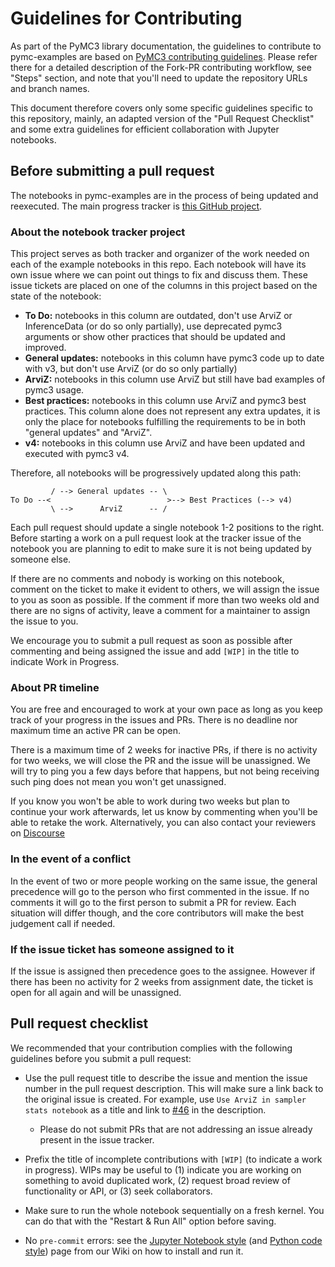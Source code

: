 # Guidelines for Contributing
As part of the PyMC3 library documentation, the guidelines to contribute to
pymc-examples are based on [PyMC3 contributing guidelines](https://github.com/pymc-devs/pymc3/blob/master/CONTRIBUTING.md). Please refer there
for a detailed description of the Fork-PR contributing workflow, see "Steps" section,
and note that you'll need to update the repository URLs and branch names.

This document therefore covers only some specific guidelines specific to this repository, mainly,
an adapted version of the "Pull Request Checklist" and some extra guidelines for
efficient collaboration with Jupyter notebooks.

## Before submitting a pull request
The notebooks in pymc-examples are in the process of being updated and reexecuted.
The main progress tracker is [this GitHub project](https://github.com/pymc-devs/pymc-examples/projects/1).

### About the notebook tracker project
This project serves as both tracker and organizer of the work needed on each of the example notebooks in this repo.
Each notebook will have its own issue where we can point out things to fix and discuss them.
These issue tickets are placed on one of the columns in this project based on the state of the notebook:

* **To Do:** notebooks in this column are outdated, don't use ArviZ or InferenceData (or do so only partially), use deprecated pymc3 arguments or show other practices that should be updated and improved.
* **General updates:** notebooks in this column have pymc3 code up to date with v3, but don't use ArviZ (or do so only partially)
* **ArviZ:** notebooks in this column use ArviZ but still have bad examples of pymc3 usage.
* **Best practices:** notebooks in this column use ArviZ and pymc3 best practices. This column alone does not represent any extra updates, it is only the place for notebooks fulfilling the requirements to be in both "general updates" and "ArviZ".
* **v4:** notebooks in this column use ArviZ and have been updated and executed with pymc3 v4.

Therefore, all notebooks will be progressively updated along this path:

```
         / --> General updates -- \
To Do --<                          >--> Best Practices (--> v4)
         \ -->      ArviZ      -- /
```

Each pull request should update a single notebook 1-2 positions to the right.
Before starting a work on a pull request look at the tracker issue of the
notebook you are planning to edit to make sure it is not being updated by someone
else.

If there are no comments and nobody is working on this notebook,
comment on the ticket to make it evident to others, we will assign
the issue to you as soon as possible.
If the comment if more than two weeks old and there are no signs of
activity, leave a comment for a maintainer to assign the issue to you.

We encourage you to submit a pull request as soon as possible after commenting
and being assigned the issue and
add `[WIP]` in the title to indicate Work in Progress.

### About PR timeline
You are free and encouraged to work at your own pace as long as you keep
track of your progress in the issues and PRs. There is no deadline nor
maximum time an active PR can be open.

There is a maximum time of 2 weeks for inactive PRs,
if there is no activity for two weeks,
we will close the PR and the issue will be unassigned.
We will try to ping you a few days before that happens,
but not being receiving such ping does not mean you won't get unassigned.

If you know you won't be able to work during two weeks but plan to
continue your work afterwards, let us know by commenting when you'll be able
to retake the work.
Alternatively, you can also contact your reviewers on [Discourse](https://discourse.pymc.io/)

### In the event of a conflict
In the event of two or more people working on the same issue,
the general precedence will go to the person who first commented in the issue.
If no comments it will go to the first person to submit a PR for review.
Each situation will differ though, and the core contributors will make the best judgement call if needed.

### If the issue ticket has someone assigned to it
If the issue is assigned then precedence goes to the assignee.
However if there has been no activity for 2 weeks from assignment date,
the ticket is open for all again and will be unassigned.

## Pull request checklist

We recommended that your contribution complies with the following guidelines before you submit a pull request:

*  Use the pull request title to describe the issue and mention the issue number in the pull request description. This will make sure a link back to the original issue is created. For example, use `Use ArviZ in sampler stats notebook` as a title and link to [#46](https://github.com/pymc-devs/pymc-examples/issues/46) in the description.
   * Please do not submit PRs that are not addressing an issue already present in the issue tracker.

*  Prefix the title of incomplete contributions with `[WIP]` (to indicate a work in progress). WIPs may be useful to (1) indicate you are working on something to avoid duplicated work, (2) request broad review of functionality or API, or (3) seek collaborators.

* Make sure to run the whole notebook sequentially on a fresh kernel. You can do that with the
  "Restart & Run All" option before saving.

* No `pre-commit` errors: see the [Jupyter Notebook style](https://github.com/pymc-devs/pymc3/wiki/PyMC3-Jupyter-Notebook-Style-Guide) (and [Python code style](https://github.com/pymc-devs/pymc3/wiki/PyMC3-Python-Code-Style)) page from our Wiki on how to install and run it.
